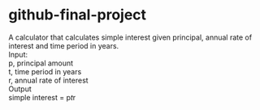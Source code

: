 # github-final-project
A calculator that calculates simple interest given principal, annual rate of interest and time period in years.<br/>
Input:<br/>
   p, principal amount<br/>
   t, time period in years<br/>
   r, annual rate of interest<br/>
Output<br/>
   simple interest = p*t*r<br/>

